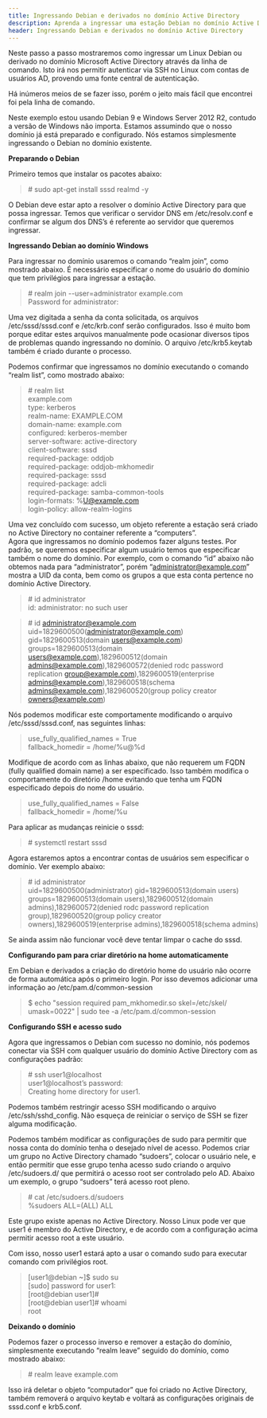 ```yaml
---
title: Ingressando Debian e derivados no domínio Active Directory
description: Aprenda a ingressar uma estação Debian no domínio Active Directory.
header: Ingressando Debian e derivados no domínio Active Directory
---
```


Neste passo a passo mostraremos como ingressar um Linux Debian ou derivado no domínio Microsoft Active Directory através da linha de comando. Isto irá nos permitir autenticar via SSH no Linux com contas de usuários AD, provendo uma fonte central de autenticação.

Há inúmeros meios de se fazer isso, porém o jeito mais fácil que encontrei foi pela linha de comando.

Neste exemplo estou usando Debian 9 e Windows Server 2012 R2, contudo a versão de Windows não importa. Estamos assumindo que o nosso domínio já está preparado e configurado. Nós estamos simplesmente ingressando o Debian no domínio existente.

**Preparando o Debian**

Primeiro temos que instalar os pacotes abaixo:

> \# sudo apt-get install sssd realmd -y

O Debian deve estar apto a resolver o domínio Active Directory para que possa ingressar. Temos que verificar o servidor DNS em /etc/resolv.conf e confirmar se algum dos DNS’s é referente ao servidor que queremos ingressar.

**Ingressando Debian ao domínio Windows**

Para ingressar no domínio usaremos o comando “realm join”, como mostrado abaixo. É necessário especificar o nome do usuário do domínio que tem privilégios para ingressar a estação.

> \# realm join --user=administrator example.com  
Password for administrator:

Uma vez digitada a senha da conta solicitada, os arquivos /etc/sssd/sssd.conf e /etc/krb.conf serão configurados. Isso é muito bom porque editar estes arquivos manualmente pode ocasionar diversos tipos de problemas quando ingressando no domínio. O arquivo /etc/krb5.keytab também é criado durante o processo.

Podemos confirmar que ingressamos no domínio executando o comando “realm list”, como mostrado abaixo:

> \# realm list  
example.com  
type: kerberos  
realm-name: EXAMPLE.COM  
domain-name: example.com  
configured: kerberos-member  
server-software: active-directory  
client-software: sssd  
required-package: oddjob  
required-package: oddjob-mkhomedir  
required-package: sssd  
required-package: adcli  
required-package: samba-common-tools  
login-formats: %U@example.com  
login-policy: allow-realm-logins  

Uma vez concluído com sucesso, um objeto referente a estação será criado no Active Directory no container referente a “computers”.  
Agora que ingressamos no domínio podemos fazer alguns testes. Por padrão, se queremos especificar algum usuário temos que especificar também o nome do domínio. Por exemplo, com o comando “id” abaixo não obtemos nada para “administrator”, porém “administrator@example.com” mostra a UID da conta, bem como os grupos a que esta conta pertence no domínio Active Directory.  

> \# id administrator  
id: administrator: no such user

> \# id administrator@example.com  
uid=1829600500(administrator@example.com) gid=1829600513(domain users@example.com) groups=1829600513(domain users@example.com),1829600512(domain admins@example.com),1829600572(denied rodc password replication group@example.com),1829600519(enterprise admins@example.com),1829600518(schema admins@example.com),1829600520(group policy creator owners@example.com)  

Nós podemos modificar este comportamente modificando o arquivo /etc/sssd/sssd.conf, nas seguintes linhas:  

> use_fully_qualified_names = True  
fallback_homedir = /home/%u@%d  

Modifique de acordo com as linhas abaixo, que não requerem um FQDN (fully qualified domain name) a ser especificado. Isso também modifica o comportamente do diretório /home evitando que tenha um FQDN especificado depois do nome do usuário.  

> use_fully_qualified_names = False  
fallback_homedir = /home/%u  

Para aplicar as mudanças reinicie o sssd:  

> \# systemctl restart sssd  

Agora estaremos aptos a encontrar contas de usuários sem especificar o domínio. Ver exemplo abaixo:  

> \# id administrator  
uid=1829600500(administrator) gid=1829600513(domain users) groups=1829600513(domain users),1829600512(domain admins),1829600572(denied rodc password replication group),1829600520(group policy creator owners),1829600519(enterprise admins),1829600518(schema admins)  

Se ainda assim não funcionar você deve tentar limpar o cache do sssd.  

**Configurando pam para criar diretório na home automaticamente**

Em Debian e derivados a criação do diretório home do usuário não ocorre de forma automática após o primeiro login. Por isso devemos adicionar uma informação ao /etc/pam.d/common-session  

> $ echo "session required pam_mkhomedir.so skel=/etc/skel/ umask=0022" | sudo tee -a /etc/pam.d/common-session 

**Configurando SSH e acesso sudo**

Agora que ingressamos o Debian com sucesso no domínio, nós podemos conectar via SSH com qualquer usuário do domínio Active Directory com as configurações padrão:  

> \# ssh user1@localhost  
user1@localhost’s password:  
Creating home directory for user1.  

Podemos também restringir acesso SSH modificando o arquivo /etc/ssh/sshd_config. Não esqueça de reiniciar o serviço de SSH se fizer alguma modificação.  

Podemos também modificar as configurações de sudo para permitir que nossa conta do domínio tenha o desejado nível de acesso. Podemos criar um grupo no Active Directory chamado “sudoers”, colocar o usuário nele, e então permitir que esse grupo tenha acesso sudo criando o arquivo /etc/sudoers.d/ que permitirá o acesso root ser controlado pelo AD. Abaixo um exemplo, o grupo “sudoers” terá acesso root pleno.  

> \# cat /etc/sudoers.d/sudoers  
%sudoers ALL=(ALL) ALL  

Este grupo existe apenas no Active Directory. Nosso Linux pode ver que user1 é membro do Active Directory, e de acordo com a configuração acima permitir acesso root a este usuário.  

Com isso, nosso user1 estará apto a usar o comando sudo para executar comando com privilégios root.  

> [user1@debian ~]$ sudo su  
[sudo] password for user1:  
[root@debian user1]#  
[root@debian user1]# whoami  
root  

**Deixando o domínio**

Podemos fazer o processo inverso e remover a estação do domínio, simplesmente executando “realm leave” seguido do domínio, como mostrado abaixo:  

> \# realm leave example.com  

Isso irá deletar o objeto “computador” que foi criado no Active Directory, também removerá o arquivo keytab e voltará as configurações originais de sssd.conf e krb5.conf.  

